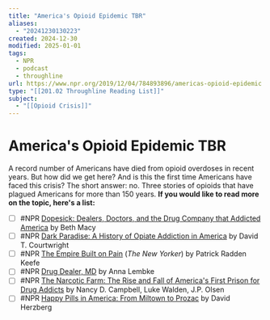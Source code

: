 ```yaml
---
title: "America's Opioid Epidemic TBR"
aliases:
  - "20241230130223"
created: 2024-12-30
modified: 2025-01-01
tags:
  - NPR
  - podcast
  - throughline
url: https://www.npr.org/2019/12/04/784893896/americas-opioid-epidemic
type: "[[201.02 Throughline Reading List]]"
subject:
  - "[[Opioid Crisis]]"
---
```

# America's Opioid Epidemic TBR
A record number of Americans have died from opioid overdoses in recent years. But how did we get here? And is this the first time Americans have faced this crisis? The short answer: no. Three stories of opioids that have plagued Americans for more than 150 years.
**If you would like to read more on the topic, here's a list:**

- [ ] #NPR [Dopesick: Dealers, Doctors, and the Drug Company that Addicted America](https://www.goodreads.com/book/show/37486540-dopesick) by Beth Macy
- [ ] #NPR [Dark Paradise: A History of Opiate Addiction in America](https://www.goodreads.com/book/show/976616.Dark_Paradise?from_search=true) by David T. Courtwright
- [ ] #NPR [The Empire Built on Pain](https://www.newyorker.com/magazine/2017/10/30/the-family-that-built-an-empire-of-pain) (_The New Yorker_) by Patrick Radden Keefe
- [ ] #NPR [Drug Dealer, MD](https://www.goodreads.com/book/show/33116317-drug-dealer-md?from_search=true) by Anna Lembke
- [ ] #NPR [The Narcotic Farm: The Rise and Fall of America's First Prison for Drug Addicts](https://www.goodreads.com/book/show/4135973-the-narcotic-farm) by Nancy D. Campbell, Luke Walden, J.P. Olsen
- [ ] #NPR [Happy Pills in America: From Miltown to Prozac](https://www.goodreads.com/book/show/5973130-happy-pills-in-america) by David Herzberg
